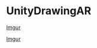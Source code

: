 # UnityDrawingAR

[Imgur](https://i.imgur.com/6Yuz75c.gifv)

[Imgur](https://i.imgur.com/sBIQrXZ.gifv)
